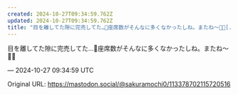 ```yaml
---
created: 2024-10-27T09:34:59.762Z
updated: 2024-10-27T09:34:59.762Z
title: "目を離してた隙に完売してた…🥲座席数がそんなに多くなかったしね。またね〜👋🏻[...]"
---
```


<p>目を離してた隙に完売してた…🥲座席数がそんなに多くなかったしね。またね〜👋🏻</p>

&mdash; 2024-10-27 09:34:59 UTC

Original URL: https://mastodon.social/@sakuramochi0/113378702115720516
